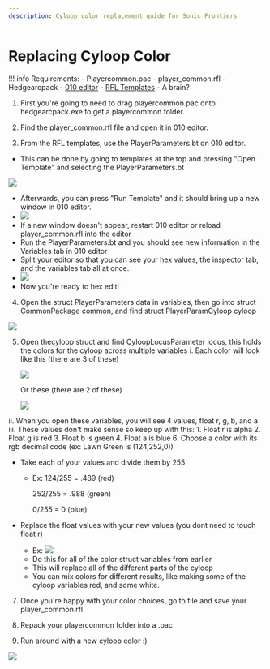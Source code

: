 ```yaml
---
description: Cyloop color replacement guide for Sonic Frontiers
---
```

# Replacing Cyloop Color

!!! info
    Requirements:
    - Playercommon.pac
    - player_common.rfl
    - Hedgearcpack
    - [010 editor](https://www.sweetscape.com/010editor/)
    - [RFL Templates](https://github.com/blueskythlikesclouds/RflTemplates)
    - A brain?

1. First you're going to need to drag playercommon.pac onto hedgearcpack.exe to get a playercommon folder.

2. Find the player_common.rfl file and open it in 010 editor.

3. From the RFL templates, use the PlayerParameters.bt on 010 editor.

- This can be done by going to templates at the top and pressing "Open Template" and selecting the PlayerParameters.bt

![](./assets/1.png)

- Afterwards, you can press "Run Template" and it should bring up a new window in 010 editor.
- ![](./assets/2.png)
- If a new window doesn't appear, restart 010 editor or reload player_common.rfl into the editor
- Run the PlayerParameters.bt and you should see new information in the Variables tab in 010 editor
- Split your editor so that you can see your hex values, the inspector tab, and the variables tab all at once.
- ![](./assets/3.png)
- Now you're ready to hex edit!

4. Open the struct PlayerParameters data in variables, then go into struct CommonPackage common, and find struct PlayerParamCyloop cyloop

![](./assets/4.png)

5. Open thecyloop struct and find CyloopLocusParameter locus, this holds the colors for the cyloop across multiple variables
  i. Each color will look like this (there are 3 of these)

    ![](./assets/5.png)

    Or these (there are 2 of these)

    ![](./assets/6.png)

  ii. When you open these variables, you will see 4 values, float r, g, b, and a
  iii. These values don't make sense so keep up with this:
    1. Float r is alpha
    2. Float g is red
    3. Float b is green
    4. Float a is blue
6. Choose a color with its rgb decimal code (ex: Lawn Green is (124,252,0))

- Take each of your values and divide them by 255
  - Ex: 124/255 = .489 (red)

    252/255 = .988 (green)

    0/255 = 0 (blue)

- Replace the float values with your new values (you dont need to touch float r)
  - Ex: ![](./assets/7.png)
  - Do this for all of the color struct variables from earlier
  - This will replace all of the different parts of the cyloop
  - You can mix colors for different results, like making some of the cyloop variables red, and some white.

7. Once you're happy with your color choices, go to file and save your player_common.rfl

8. Repack your playercommon folder into a .pac

9. Run around with a new cyloop color :)

![](./assets/8.png)
